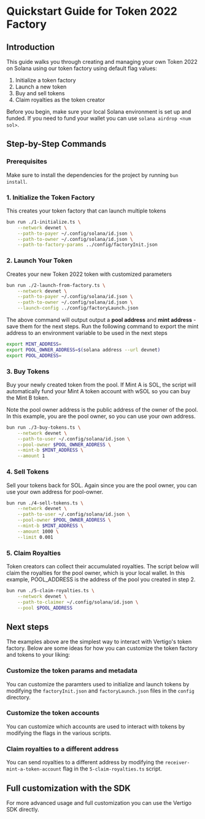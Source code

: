 # Quickstart Guide for Token 2022 Factory

## Introduction

This guide walks you through creating and managing your own Token 2022 on Solana using our token factory using default flag values:

1. Initialize a token factory
2. Launch a new token
3. Buy and sell tokens
4. Claim royalties as the token creator

Before you begin, make sure your local Solana environment is set up and funded. If you need to fund your wallet you can use `solana airdrop <num sol>`.

## Step-by-Step Commands

### Prerequisites

Make sure to install the dependencies for the project by running `bun install`.

### 1. Initialize the Token Factory

This creates your token factory that can launch multiple tokens

```bash
bun run ./1-initialize.ts \
    --network devnet \
    --path-to-payer ~/.config/solana/id.json \
    --path-to-owner ~/.config/solana/id.json \
    --path-to-factory-params ../config/factoryInit.json
```

### 2. Launch Your Token

Creates your new Token 2022 token with customized parameters

```bash
bun run ./2-launch-from-factory.ts \
    --network devnet \
    --path-to-payer ~/.config/solana/id.json \
    --path-to-owner ~/.config/solana/id.json \
    --launch-config ../config/factoryLaunch.json
```

The above command will output output a **pool address** and **mint address** - save them for the next steps.
Run the following command to export the mint address to an environment variable to be used in the next steps

```bash
export MINT_ADDRESS=
export POOL_OWNER_ADDRESS=$(solana address --url devnet)
export POOL_ADDRESS=
```

### 3. Buy Tokens

Buy your newly created token from the pool. If Mint A is SOL, the script will automatically fund your Mint A token account with wSOL so you can buy the Mint B token.

Note the pool owner address is the public address of the owner of the pool. In this example, you are the pool owner, so you can use your own address.

```bash
bun run ./3-buy-tokens.ts \
    --network devnet \
    --path-to-user ~/.config/solana/id.json \
    --pool-owner $POOL_OWNER_ADDRESS \
    --mint-b $MINT_ADDRESS \
    --amount 1
```

### 4. Sell Tokens

Sell your tokens back for SOL. Again since you are the pool owner, you can use your own address for pool-owner.

```bash
bun run ./4-sell-tokens.ts \
    --network devnet \
    --path-to-user ~/.config/solana/id.json \
    --pool-owner $POOL_OWNER_ADDRESS \
    --mint-b $MINT_ADDRESS \
    --amount 1000 \
    --limit 0.001
```

### 5. Claim Royalties

Token creators can collect their accumulated royalties. The script below will claim the royalties for the pool owner, which is your local wallet. In this example, POOL_ADDRESS is the address of the pool you created in step 2.

```bash
bun run ./5-claim-royalties.ts \
    --network devnet \
    --path-to-claimer ~/.config/solana/id.json \
    --pool $POOL_ADDRESS
```

## Next steps

The examples above are the simplest way to interact with Vertigo's token factory. Below are some ideas for how you can customize the token factory and tokens to your liking:

### Customize the token params and metadata

You can customize the paramters used to initialize and launch tokens by modifying the `factoryInit.json` and `factoryLaunch.json` files in the `config` directory.

### Customize the token accounts

You can customize which accounts are used to interact with tokens by modifying the flags in the various scripts.

### Claim royalties to a different address

You can send royalties to a different address by modifying the `receiver-mint-a-token-account` flag in the `5-claim-royalties.ts` script.

## Full customization with the SDK

For more advanced usage and full customization you can use the Vertigo SDK directly.
